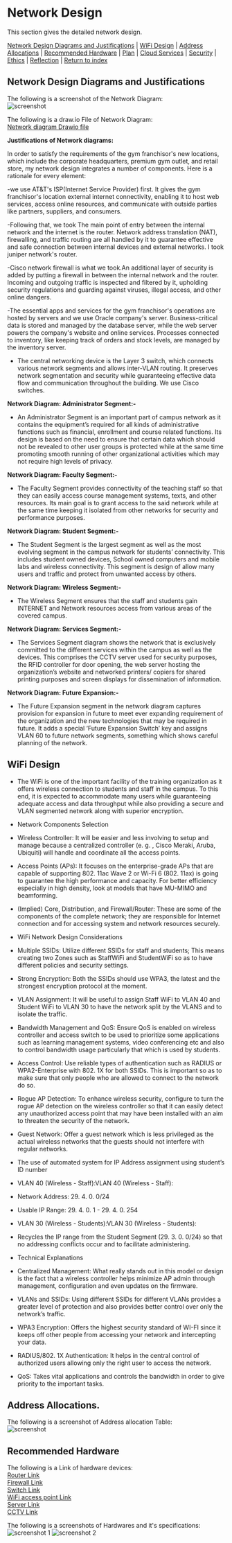 # Network Design
This section gives the detailed network design.

[Network Design Diagrams and Justifications](#network-design-diagrams-and-justifications) | [WiFi Design](#wifi-design) | [Address Allocations](#address-allocations) | [Recommended Hardware](#recommended-hardware) | [Plan](./plan.md) | [Cloud Services](./cloud.md) | [Security](./security.md) | [Ethics](./ethics.md) | [Reflection](./reflection.md) | [Return to index](./README.md)

## Network Design Diagrams and Justifications

The following is a screenshot of the Network Diagram: <br>
![screenshot](./images/Networkdiagramscreenshot.png)

The following is a draw.io File of Network Diagram: <br>
[Network diagram Drawio file](./images/Network%20diagram.drawio)

**Justifications of Network diagrams:** <br>

In order to satisfy the requirements of the gym franchisor's new locations, which include the corporate headquarters, premium gym outlet, and retail store, my network design integrates a number of components. Here is a rationale for every element: <br>

-we use AT&T's ISP(Internet Service Provider) first. It gives the gym franchisor's location external internet connectivity, enabling it to host web services, access online resources, and communicate with outside parties like partners, suppliers, and consumers. <br>

-Following that, we took The main point of entry between the internal network and the internet is the router. Network address translation (NAT), firewalling, and traffic routing are all handled by it to guarantee effective and safe connection between internal devices and external networks. I took juniper network's router. <br>

-Cisco network firewall is what we took.An additional layer of security is added by putting a firewall in between the internal network and the router. Incoming and outgoing traffic is inspected and filtered by it, upholding security regulations and guarding against viruses, illegal access, and other online dangers. <br>

-The essential apps and services for the gym franchisor's operations are hosted by servers and we use Oracle company's server. Business-critical data is stored and managed by the database server, while the web server powers the company's website and online services. Processes connected to inventory, like keeping track of orders and stock levels, are managed by the inventory server. <br>

- The central networking device is the Layer 3 switch, which connects various network segments and allows inter-VLAN routing. It preserves network segmentation and security while guaranteeing effective data flow and communication throughout the building. We use Cisco switches.<br>

**Network Diagram: Administrator Segment:-** <br>

- An Administrator Segment is an important part of campus network as it contains the equipment’s required for all kinds of administrative functions such as financial, enrollment and course related functions. Its design is based on the need to ensure that certain data which should not be revealed to other user groups is protected while at the same time promoting smooth running of other organizational activities which may not require high levels of privacy. <br>

**Network Diagram: Faculty Segment:-** <br>

- The Faculty Segment provides connectivity of the teaching staff so that they can easily access course management systems, texts, and other resources. Its main goal is to grant access to the said network while at the same time keeping it isolated from other networks for security and performance purposes. <br>

**Network Diagram: Student Segment:-** <br>

- The Student Segment is the largest segment as well as the most evolving segment in the campus network for students’ connectivity.   This includes student owned devices, School owned computers and mobile labs and wireless connectivity. This segment is design of allow many users and traffic and protect from unwanted access by others.<br>

**Network Diagram: Wireless Segment:-** <br>
- The Wireless Segment ensures that the staff and students gain INTERNET and Network resources access from various areas of the covered campus.

**Network Diagram: Services Segment:-** <br>
- The Services Segment diagram shows the network that is exclusively committed to the different services within the campus as well as the devices. This comprises the CCTV server used for security purposes, the RFID controller for door opening, the web server hosting the organization’s website and networked printers/ copiers for shared printing purposes and screen displays for dissemination of information. 

**Network Diagram: Future Expansion:-** <br>
- The Future Expansion segment in the network diagram captures provision for expansion in future to meet ever expanding requirement of the organization and the new technologies that may be required in future. It adds a special ‘Future Expansion Switch’ key and assigns VLAN 60 to future network segments, something which shows careful planning of the network.

## WiFi Design

- The WiFi is one of the important facility of the training organization as it offers wireless connection to students and staff in the campus. To this end, it is expected to accommodate many users while guaranteeing adequate access and data throughput while also providing a secure and VLAN segmented network along with superior encryption. 
 
- Network Components Selection 
 
- Wireless Controller: It will be easier and less involving to setup and manage because a centralized controller (e. g. , Cisco Meraki, Aruba, Ubiquiti) will handle and coordinate all the access points. 
- Access Points (APs): It focuses on the enterprise-grade APs that are capable of supporting 802. 11ac Wave 2 or Wi-Fi 6 (802. 11ax) is going to guarantee the high performance and capacity. For better efficiency especially in high density, look at models that have MU-MIMO and beamforming. 
- (Implied) Core, Distribution, and Firewall/Router: These are some of the components of the complete network; they are responsible for Internet connection and for accessing system and network resources securely. 
 
- WiFi Network Design Considerations 
 
- Multiple SSIDs: Utilize different SSIDs for staff and students; This means creating two Zones such as StaffWiFi and StudentWiFi so as to have different policies and security settings. 
- Strong Encryption: Both the SSIDs should use WPA3, the latest and the strongest encryption protocol at the moment. 
- VLAN Assignment: It will be useful to assign Staff WiFi to VLAN 40 and Student WiFi to VLAN 30 to have the network split by the VLANS and to isolate the traffic. 
- Bandwidth Management and QoS: Ensure QoS is enabled on wireless controller and access switch to be used to prioritize some applications such as learning management systems, video conferencing etc and also to control bandwidth usage particularly that which is used by students. 
- Access Control: Use reliable types of authentication such as RADIUS or WPA2-Enterprise with 802. 1X for both SSIDs. This is important so as to make sure that only people who are allowed to connect to the network do so. 
- Rogue AP Detection: To enhance wireless security, configure to turn the rogue AP detection on the wireless controller so that it can easily detect any unauthorized access point that may have been installed with an aim to threaten the security of the network. 
- Guest Network: Offer a guest network which is less privileged as the actual wireless networks that the guests should not interfere with regular networks. 
 
- The use of automated system for IP Address assignment using student’s ID number 
 
-  VLAN 40 (Wireless - Staff):VLAN 40 (Wireless - Staff): 
-  Network Address: 29. 4. 0. 0/24 
-  Usable IP Range: 29. 4. 0. 1 - 29. 4. 0. 254 
-  VLAN 30 (Wireless - Students):VLAN 30 (Wireless - Students): 
-  Recycles the IP range from the Student Segment (29. 3. 0. 0/24) so that no addressing conflicts occur and to facilitate administering. 
 
- Technical Explanations 
 
- Centralized Management: What really stands out in this model or design is the fact that a wireless controller helps minimize AP admin through management, configuration and even updates on the firmware. 
- VLANs and SSIDs: Using different SSIDs for different VLANs provides a greater level of protection and also provides better control over only the network’s traffic. 
- WPA3 Encryption: Offers the highest security standard of WI-FI since it keeps off other people from accessing your network and intercepting your data. 
- RADIUS/802. 1X Authentication: It helps in the central control of authorized users allowing only the right user to access the network. 
- QoS: Takes vital applications and controls the bandwidth in order to give priority to the important tasks.


## Address Allocations.

The following is a screenshot of Address allocation Table: <br>
![screenshot](./images/AddressAllocations.png)


## Recommended Hardware

The following is a Link of hardware devices: <br>
[Router Link](https://www.networkscreen.com.au/MX10003.asp?) <br>
[Firewall Link](https://www.cisco.com/c/en/us/obsolete/security/cisco-asa-5585-x-adaptive-security-appliance.html) <br>
[Switch Link](https://www.equipnetworks.com.au/product-category/new-cisco-equipment/cisco-switches/cisco-9200-series-switches/page/2/?) <br>
[WiFi access point Link](https://www.ubnt.com.au/unifi-access-point-ac-pro) <br>
[Server Link](https://www.ubnt.com.au/unifi-access-point-ac-prohttps://www.oracle.com/au/engineered-systems/exadata/database-machine/)<br>
[CCTV Link](https://www.hikvision.com/au-en/products/smart-hybrid-light-cameras-with-colorvu/?) <br>






The following is a screenshots of Hardwares and it's specifications: <br>
![screenshot 1](./images/Screenshot%201.png)
![screenshot 2](./images/Scrrenshot%202.png)



